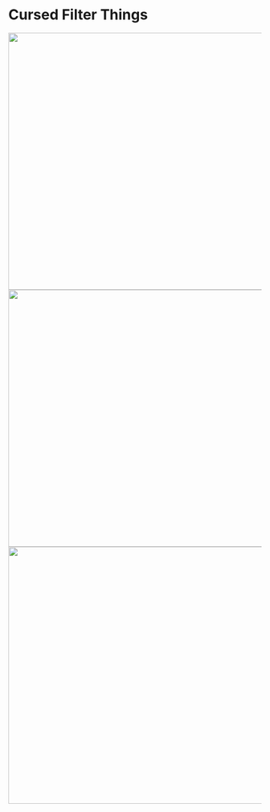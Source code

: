 # Cursed Filter Things

<img src="https://user-images.githubusercontent.com/7122029/221021884-fd01c76f-f5ed-40ab-8c70-c9467185ab35.jpeg" width="512">
<img src="https://user-images.githubusercontent.com/7122029/221021886-b4c75299-1cb1-4fbd-aea4-58e2fea02225.jpeg" width="512">
<img src="https://user-images.githubusercontent.com/7122029/221021887-76aa7795-9d6d-4193-9505-5e02a55cc92a.jpeg" width="512">
